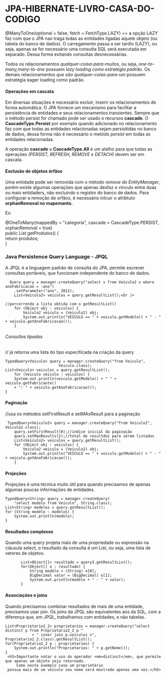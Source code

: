 # JPA-HIBERNATE-LIVRO-CASA-DO-CODIGO

<p>@ManyToOne(optional = false, fetch = FetchType.LAZY) == a opção LAZY faz com que o JPA nao traga todas as entidades ligadas aquele objeto (ou tabela do banco de dados). O carregamento passa a ser tardio (LAZY), ou seja, apenas se for necessário uma consulta SQL será executada em separado. Dessa forma evitando consultas desnecessárias.</p>
<p>Todos os relacionamentos <em>qualquer-coisa-para-muitos</em>, ou seja, <em>one-to-many,many-to-one</em> possuem <em>lazy loading como estratégia padrão.</em> Os demais relacionamentos <em>que são qualquer-coisa-para-um</em> possuem estratégia eager loading como padrão.</p>

<h4>Operações em cascata</h4>
<p>Em diversas situações é necessário excluir, inserir os relacionamentos de forma automática. O JPA fornece um mecanismo para facilitar a persistência de entidades e seus relacionamentos transientes. Sempre que o método persist for chamado pode ser usado o recursos <strong>cascade</strong>. O <strong>CascadeType.Persist</strong> por exemplo quando adicionado no relacionamento faz com que todas as entidades relacionadas sejam persisitidas no banco de dados, dessa forma não é necessário o metódo <em>persist</em> em todas as entidades relacionadas.</p> A operação <strong>cascade = CascadeType.All</strong> é um atalho para que todas as operações <em>(PERSIST, REFRESH, REMOVE e DETACH)</em> devem ser em cascata.

<h4>Exclusão de objetos órfãos</h4>
<p>Uma entidade pode ser removida com o método <em>remove do EntityManager</em>, porém existe algumas operações que apenas desfaz o vinculo entre duas ou mais entidaders, não excluindo o registro do banco de dados. Para configurar a remoção de orfãos, é necessário inlcuir o atribtuto <strong>orphanRemoval no mapemanto.</strong></p>
<p>Ex:</p>

@OneToMany(mappedBy = "categoria", cascade = CascadeType.PERSIST,<br />
orphanRemoval = true)<br />
public List<Produto> getProdutos() {<br />
return produtos;<br />
}<br />
  
  <h3>Java Persistence Query Language - JPQL</h3>
  <p>A JPQL é a linguagem padrão de consulta do JPA, permite escrever consultas portáveis, que funcionam independente do banco de dados.</p>
  <p> 
	  
	   
	  Query query = manager.createQuery("select v from Veiculo2 v where anoFabricacao = :ano")
		.setParameter("ano", 2012); 
		List<Veiculo2> veiculos = query.getResultList();<br />

    //percorrendo a lista obtida com o getResultList()
		for (Object obj : veiculos) {
			Veiculo2 veiculo = (Veiculo2) obj;
			System.out.println("VEICULO == " + veiculo.getModelo() + " - " + veiculo.getAnoFabricacao());
		}
	  
	   
</p>
    
  <h6>Consultas tipadas</h6>
  <p>
	 // já retorna uma lista do tipo especificada na criação da query
	
	TypedQuery<Veiculo> query = manager.createQuery("from Veiculo",
							Veiculo.class);
   	List<Veiculo> veiculos = query.getResultList();
		for (Veiculo veiculo : veiculos) {
		System.out.println(veiculo.getModelo() + " " + veiculo.getFabricante()
		+ ": " + veiculo.getAnoFabricacao());
	}  
  </p>
  
  <h4>Paginação</h4>
  <p>
  	//usa os métodos setFirstResult e setMAxResult para a paginação
	  
  	 TypedQuery<Veiculo2> query = manager.createQuery("from Veiculo2", Veiculo2.class);
		query.setFirstResult(0);//indice inicial da paginação
		query.setMaxResults(2);//total de resultdos para serem listados
		List<Veiculo2> veiculos = query.getResultList();
		for (Object obj : veiculos) {
			Veiculo2 veiculo = (Veiculo2) obj;
			System.out.println("VEICULO == " + veiculo.getModelo() + " - " + veiculo.getAnoFabricacao());
		}
  	
  </p>
  <h4>Projeções</h4>
  <p>
  	Projeções é uma técnica muito útil para quando precisamos de apenas algumas poucas informações de entidades. 
	
	TypedQuery<String> query = manager.createQuery(
		"select modelo from Veiculo", String.class);
	List<String> modelos = query.getResultList();
	for (String modelo : modelos) {
		System.out.println(modelo);
	}  
  </p>
   <h4>Resultados complexos </h4>
 <p>
   Quando uma query projeta mais de uma propriedade ou expressão na cláusula
select, o resultado da consulta é um List, ou seja, uma lista de vetores de objetos.
	   

 ```TypedQuery<Object[]> query3 = manager.createQuery("select modelo, valor from Veiculo2", Object[].class);
		List<Object[]> resultado = query3.getResultList();
		for(Object[] o : resultado) {
			String modelo = (String) o[0];
			BigDecimal valor = (BigDecimal) o[1];
			System.out.println(modelo + " - " + valor);
		}
```

	 
  </p>	  
    <p> 
     <h4>Associações e joins</h4> 
   Quando precisamos combinar resultados de mais de uma entidade, precisamos
	usar join. Os joins da JPQL são equivalentes aos da SQL, com a diferença que, em
	JPQL, trabalhamos com entidades, e não tabelas.
	 
	
	List<Proprietario2_2> proprietarios = manager.createQuery("select distinct p from Proprietario2_2 p "
				+ " inner join p.veiculos v", Proprietario2_2.class).getResultList();
	for(Proprietario2_2 p : proprietarios) {			
		System.out.println("Proprietarios: " + p.getNome());
	}
	 <h5>Importante notar o uso do operador <em>distinct</em>, que permite que apenas um objeto seja retornado.
		 Como neste exemplo caso um proprietário
	 possua mais de um veículo seu nome será mostrado apenas uma vez.</h5>
	
	
